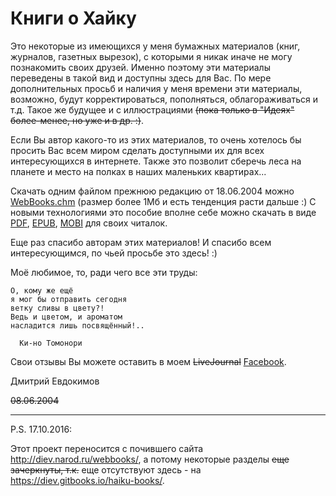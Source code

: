 # Книги о Хайку

Это некоторые из имеющихся у меня бумажных материалов (книг, журналов, газетных вырезок), с которыми я никак иначе не могу познакомить своих друзей. Именно поэтому эти материалы переведены в такой вид и доступны здесь для Вас. По мере дополнительных просьб и наличия у меня времени эти материалы, возможно, будут корректироваться, пополняться, облагораживаться и т.д. Такое же будущее и с иллюстрациями ~~(пока только в "Идеях" более-менее, но уже и в др. :)~~.

Если Вы автор какого-то из этих материалов, то очень хотелось бы просить Вас всем миром сделать доступными их для всех интересующихся в интернете. Также это позволит сберечь леса на планете и место на полках в наших маленьких квартирах...

Скачать одним файлом прежнюю редакцию от 18.06.2004 можно [WebBooks.chm](https://github.com/diev/Haiku-Books/releases/tag/v1.0) (размер более 1Мб и есть тенденция расти дальше :) С новыми технологиями это пособие вполне себе можно скачать в виде [PDF](https://www.gitbook.com/download/pdf/book/diev/haiku-books), [EPUB](https://www.gitbook.com/download/epub/book/diev/haiku-books), [MOBI](https://www.gitbook.com/download/mobi/book/diev/haiku-books) для своих читалок.

Еще раз спасибо авторам этих материалов! И спасибо всем интересующимся, по чьей просьбе это здесь! :)

Моё любимое, то, ради чего все эти труды:

```
О, кому же ещё
я мог бы отправить сегодня
ветку сливы в цвету?!
Ведь и цветом, и ароматом
насладится лишь посвящённый!..

  Ки-но Томонори
```

Свои отзывы Вы можете оставить в моем ~~LiveJournal~~ [Facebook](https://facebook.com/dmitrii.evdokimov).

Дмитрий Евдокимов

~~08.06.2004~~

---------------------------

P.S. 17.10.2016:

Этот проект переносится с почившего сайта http://diev.narod.ru/webbooks/, а потому некоторые разделы ~~еще зачеркнуты, т.к.~~ еще отсутствуют здесь - на https://diev.gitbooks.io/haiku-books/.
